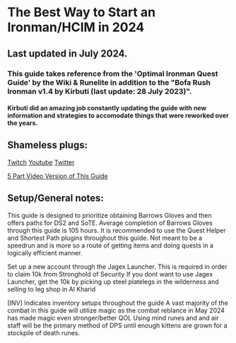 # The Best Way to Start an Ironman/HCIM in 2024

## Last updated in July 2024.

### This guide takes reference from the 'Optimal Ironman Quest Guide' by the Wiki & Runelite in addition to the "Bofa Rush Ironman v1.4 by Kirbuti (last update: 28 July 2023)". 
####	Kirbuti did an amazing job constantly updating the guide with new information and strategies to accomodate things that were reworked over the years.	


## Shameless plugs:
[Twitch](https://www.twitch.tv/Dunking_Oreos)
[Youtube](https://www.youtube.com/@Dunking_Oreos)
[Twitter](https://www.twitter.com/Dunking_Oreos)

[5 Part Video Version of This Guide](Link)



## Setup/General notes:
This guide is designed to prioritize obtaining Barrows Gloves and then offers paths for DS2 and SoTE.
	Average completion of Barrows Gloves through this guide is 105 hours.
	It is recommended to use the Quest Helper and Shortest Path plugins throughout this guide.
	Not meant to be a speedrun and is more so a route of getting items and doing quests in a logically efficient manner.

Set up a new account through the Jagex Launcher.
	This is required in order to claim 10k from Stronghold of Security
	If you dont want to use Jagex Launcher, get the 10k by picking up steel platelegs in the wilderness and selling to leg shop in Al Kharid


[INV] Indicates inventory setups throughout the guide
	A vast majority of the combat in this guide will utilize magic as the combat reblance in May 2024 has made magic even stronger/better QOL
	Using mind runes and and air staff will be the primary method of DPS until enough kittens are grown for a stockpile of death runes.
